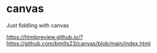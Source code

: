 # canvas

Just fiddling with canvas

https://htmlpreview.github.io/?https://github.com/bmills23/canvas/blob/main/index.html
